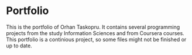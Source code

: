 # Portfolio
This is the portfolio of Orhan Taskopru. It contains several programming  projects from the study Information Sciences and from Coursera courses. This portfolio is a continious project, so some files might not be finished or up to date.
